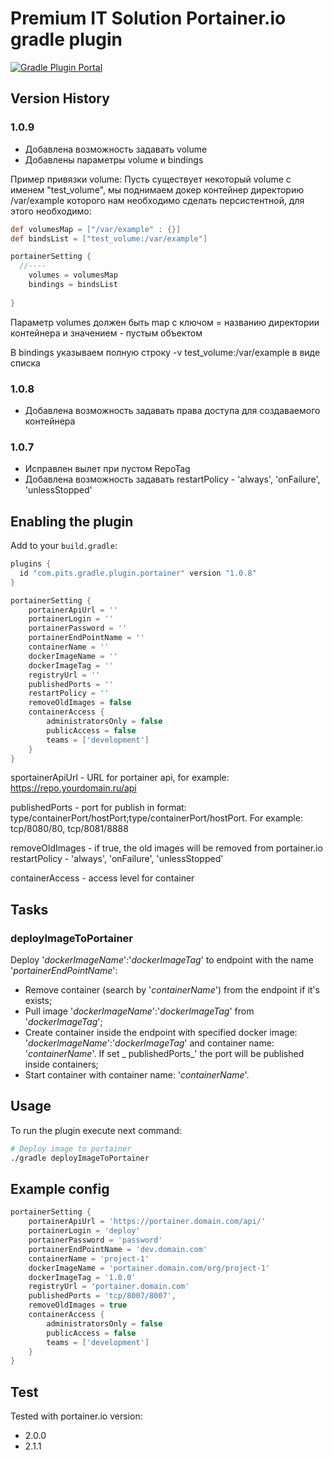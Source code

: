 # Premium IT Solution Portainer.io gradle plugin

[![Gradle Plugin Portal](https://img.shields.io/badge/Plugin_Portal-v1.0.8-green.svg)](https://plugins.gradle.org/plugin/com.pits.gradle.plugin.portainer)

## Version History

### 1.0.9

- Добавлена возможность задавать volume 
- Добавлены параметры volume и bindings

Пример привязки volume:
Пусть существует некоторый volume с именем "test_volume", мы поднимаем докер контейнер 
директорию /var/example которого нам необходимо сделать персистентной, для этого необходимо:
```groovy
def volumesMap = ["/var/example" : {}]
def bindsList = ["test_volume:/var/example"]

portainerSetting {
  //----
    volumes = volumesMap
    bindings = bindsList
  
}
```

Параметр volumes должен быть map с ключом = названию директории контейнера и значением - пустым объектом

В bindings указываем полную строку -v test_volume:/var/example в виде списка
### 1.0.8

- Добавлена возможность задавать права доступа для создаваемого контейнера

### 1.0.7

- Исправлен вылет при пустом RepoTag
- Добавлена возможность задавать restartPolicy - 'always', 'onFailure', 'unlessStopped'

## Enabling the plugin

Add to your `build.gradle`:

```gradle
plugins {
  id "com.pits.gradle.plugin.portainer" version "1.0.8"
}

portainerSetting {
    portainerApiUrl = ''
    portainerLogin = ''
    portainerPassword = ''
    portainerEndPointName = ''
    containerName = ''
    dockerImageName = ''
    dockerImageTag = ''
    registryUrl = ''
    publishedPorts = ''
    restartPolicy = ''
    removeOldImages = false
    containerAccess {
        administratorsOnly = false
        publicAccess = false
        teams = ['development']
    }
}
```

sportainerApiUrl - URL for portainer api, for example: https://repo.yourdomain.ru/api

publishedPorts - port for publish in format: type/containerPort/hostPort;type/containerPort/hostPort. For example: tcp/8080/80, tcp/8081/8888

removeOldImages - if true, the old images will be removed from portainer.io restartPolicy - 'always', 'onFailure', 'unlessStopped'

containerAccess - access level for container

## Tasks

### deployImageToPortainer

Deploy '_dockerImageName_':'_dockerImageTag_' to endpoint with the name '_portainerEndPointName_':

- Remove container (search by '_containerName_') from the endpoint if it's exists;
- Pull image '_dockerImageName_':'_dockerImageTag_' from '_dockerImageTag_';
- Create container inside the endpoint with specified docker image: '_dockerImageName_':'_dockerImageTag_' and container name: '_containerName_'. If set _
  publishedPorts_' the port will be published inside containers;
- Start container with container name: '_containerName_'.

## Usage

To run the plugin execute next command:

```sh
# Deploy image to portainer
./gradle deployImageToPortainer
```

## Example config

```gradle
portainerSetting {
    portainerApiUrl = 'https://portainer.domain.com/api/'
    portainerLogin = 'deploy'
    portainerPassword = 'password'
    portainerEndPointName = 'dev.domain.com'
    containerName = 'project-1'
    dockerImageName = 'portainer.domain.com/org/project-1'
    dockerImageTag = '1.0.0'
    registryUrl = 'portainer.domain.com'
    publishedPorts = 'tcp/8007/8007',
    removeOldImages = true
    containerAccess {
        administratorsOnly = false
        publicAccess = false
        teams = ['development']
    }
}
```

## Test
Tested with portainer.io version:

- 2.0.0
- 2.1.1